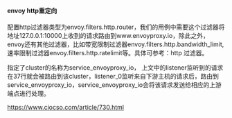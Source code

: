 #### envoy http重定向

配置http过滤器类型为envoy.filters.http.router，我们的用例中需要这个过滤器将地址127.0.0.1:10000上收到的请求路由到www.envoyproxy.io，除此之外，envoy还有其他过滤器，比如带宽限制过滤器envoy.filters.http.bandwidth_limit,速率限制过滤器envoy.filters.http.ratelimit等。具体可参考：http 过滤器。

指定了cluster的名称为service_envoyproxy_io， 上文中的listener监听到的请求在37行就会被路由到该cluster，listener_0监听来自下游主机的请求后，路由到service_envoyproxy_io，service_envoyproxy_io会将该请求发送给相应的上游端点进行处理。

https://www.ciocso.com/article/730.html